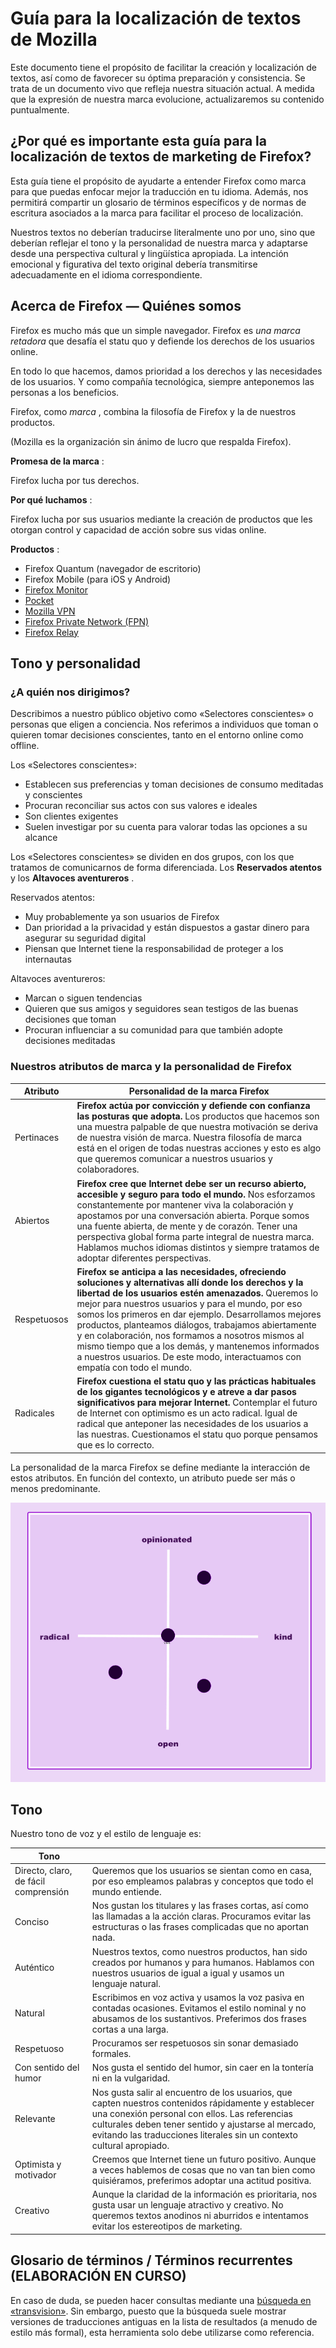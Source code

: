 Guía para la localización de textos de Mozilla
==============================================

Este documento tiene el propósito de facilitar la creación y localización de textos, así como de favorecer su óptima preparación y consistencia. Se trata de un documento vivo que refleja nuestra situación actual. A medida que la expresión de nuestra marca evolucione, actualizaremos su contenido puntualmente.

¿Por qué es importante esta guía para la localización de textos de marketing de Firefox?
----------------------------------------------------------------------------------------

Esta guía tiene el propósito de ayudarte a entender Firefox como marca para que puedas enfocar mejor la traducción en tu idioma. Además, nos permitirá compartir un glosario de términos específicos y de normas de escritura asociados a la marca para facilitar el proceso de localización.

Nuestros textos no deberían traducirse literalmente uno por uno, sino que deberían reflejar el tono y la personalidad de nuestra marca y adaptarse desde una perspectiva cultural y lingüística apropiada. La intención emocional y figurativa del texto original debería transmitirse adecuadamente en el idioma correspondiente.

Acerca de Firefox — Quiénes somos
---------------------------------

Firefox es mucho más que un simple navegador. Firefox es *una marca retadora* que desafía el statu quo y defiende los derechos de los usuarios online.

En todo lo que hacemos, damos prioridad a los derechos y las necesidades de los usuarios. Y como compañía tecnológica, siempre anteponemos las personas a los beneficios.

Firefox, como *marca* , combina la filosofía de Firefox y la de nuestros productos.

\(Mozilla es la organización sin ánimo de lucro que respalda Firefox\).

**Promesa de la marca** :

Firefox lucha por tus derechos.

**Por qué luchamos** :

Firefox lucha por sus usuarios mediante la creación de productos que les otorgan control y capacidad de acción sobre sus vidas online.

**Productos** :

* Firefox Quantum \(navegador de escritorio\)
* Firefox Mobile \(para iOS y Android\)
* [Firefox Monitor](https://monitor.firefox.com/)
* [Pocket](https://play.google.com/store/apps/)
* [Mozilla VPN](https://vpn.mozilla.org/)
* [Firefox Private Network \(FPN\)](https://fpn.firefox.com/)
* [Firefox Relay](https://relay.firefox.com/)

Tono y personalidad
-------------------

### ¿A quién nos dirigimos?

Describimos a nuestro público objetivo como «Selectores conscientes» o personas que eligen a conciencia. Nos referimos a individuos que toman o quieren tomar decisiones conscientes, tanto en el entorno online como offline.

Los «Selectores conscientes»:

* Establecen sus preferencias y toman decisiones de consumo meditadas y conscientes
* Procuran reconciliar sus actos con sus valores e ideales
* Son clientes exigentes
* Suelen investigar por su cuenta para valorar todas las opciones a su alcance

Los «Selectores conscientes» se dividen en dos grupos, con los que tratamos de comunicarnos de forma diferenciada. Los **Reservados atentos** y los **Altavoces aventureros** .

Reservados atentos:

* Muy probablemente ya son usuarios de Firefox
* Dan prioridad a la privacidad y están dispuestos a gastar dinero para asegurar su seguridad digital
* Piensan que Internet tiene la responsabilidad de proteger a los internautas

Altavoces aventureros:

* Marcan o siguen tendencias
* Quieren que sus amigos y seguidores sean testigos de las buenas decisiones que toman
* Procuran influenciar a su comunidad para que también adopte decisiones meditadas

### Nuestros atributos de marca y la personalidad de Firefox

| **Atributo** |                                                                                                                                                                                                                                                 **Personalidad de la marca Firefox**                                                                                                                                                                                                                                                  |
|--------------|---------------------------------------------------------------------------------------------------------------------------------------------------------------------------------------------------------------------------------------------------------------------------------------------------------------------------------------------------------------------------------------------------------------------------------------------------------------------------------------------------------------------------------------|
| Pertinaces   | **Firefox actúa por convicción y defiende con confianza las posturas que adopta.** Los productos que hacemos son una muestra palpable de que nuestra motivación se deriva de nuestra visión de marca. Nuestra filosofía de marca está en el origen de todas nuestras acciones y esto es algo que queremos comunicar a nuestros usuarios y colaboradores.                                                                                                                                                                              |
| Abiertos     | **Firefox cree que Internet debe ser un recurso abierto, accesible y seguro para todo el mundo.** Nos esforzamos constantemente por mantener viva la colaboración y apostamos por una conversación abierta. Porque somos una fuente abierta, de mente y de corazón. Tener una perspectiva global forma parte integral de nuestra marca. Hablamos muchos idiomas distintos y siempre tratamos de adoptar diferentes perspectivas.                                                                                                      |
| Respetuosos  | **Firefox se anticipa a las necesidades, ofreciendo soluciones y alternativas allí donde los derechos y la libertad de los usuarios estén amenazados.** Queremos lo mejor para nuestros usuarios y para el mundo, por eso somos los primeros en dar ejemplo. Desarrollamos mejores productos, planteamos diálogos, trabajamos abiertamente y en colaboración, nos formamos a nosotros mismos al mismo tiempo que a los demás, y mantenemos informados a nuestros usuarios. De este modo, interactuamos con empatía con todo el mundo. |
| Radicales    | **Firefox cuestiona el statu quo y las prácticas habituales de los gigantes tecnológicos y e atreve a dar pasos significativos para mejorar Internet.** Contemplar el futuro de Internet con optimismo es un acto radical. Igual de radical que anteponer las necesidades de los usuarios a las nuestras. Cuestionamos el statu quo porque pensamos que es lo correcto.                                                                                                                                                               |

La personalidad de la marca Firefox se define mediante la interacción de estos atributos. En función del contexto, un atributo puede ser más o menos predominante.

![Matriz de personalidad de Firefox](../images/firefox_marketing/firefox_personality_en.png)

Tono
----

Nuestro tono de voz y el estilo de lenguaje es:

|                 Tono                 |                                                                                                                                                                                                                                                                                       |
|--------------------------------------|---------------------------------------------------------------------------------------------------------------------------------------------------------------------------------------------------------------------------------------------------------------------------------------|
| Directo, claro, de fácil comprensión | Queremos que los usuarios se sientan como en casa, por eso empleamos palabras y conceptos que todo el mundo entiende.                                                                                                                                                                 |
| Conciso                              | Nos gustan los titulares y las frases cortas, así como las llamadas a la acción claras.  Procuramos evitar las estructuras o las frases complicadas que no aportan nada.                                                                                                              |
| Auténtico                            | Nuestros textos, como nuestros productos, han sido creados por humanos y para humanos. Hablamos con nuestros usuarios de igual a igual y usamos un lenguaje natural.                                                                                                                  |
| Natural                              | Escribimos en voz activa y usamos la voz pasiva en contadas ocasiones. Evitamos el estilo nominal y no abusamos de los sustantivos. Preferimos dos frases cortas a una larga.                                                                                                         |
| Respetuoso                           | Procuramos ser respetuosos sin sonar demasiado formales.                                                                                                                                                                                                                              |
| Con sentido del humor                | Nos gusta el sentido del humor, sin caer en la tontería ni en la vulgaridad.                                                                                                                                                                                                          |
| Relevante                            | Nos gusta salir al encuentro de los usuarios, que capten nuestros contenidos rápidamente y establecer una conexión personal con ellos. Las referencias culturales deben tener sentido y ajustarse al mercado, evitando las traducciones literales sin un contexto cultural apropiado. |
| Optimista y motivador                | Creemos que Internet tiene un futuro positivo. Aunque a veces hablemos de cosas que no van tan bien como quisiéramos, preferimos adoptar una actitud positiva.                                                                                                                        |
| Creativo                             | Aunque la claridad de la información es prioritaria, nos gusta usar un lenguaje atractivo y creativo. No queremos textos anodinos ni aburridos e intentamos evitar los estereotipos de marketing.                                                                                     |

Glosario de términos / Términos recurrentes \(ELABORACIÓN EN CURSO\)
----------------------------------------------------------------------

En caso de duda, se pueden hacer consultas mediante una [búsqueda en «transvision»](https://transvision.mozfr.org/). Sin embargo, puesto que la búsqueda suele mostrar versiones de traducciones antiguas en la lista de resultados \(a menudo de estilo más formal\), esta herramienta solo debe utilizarse como referencia.


